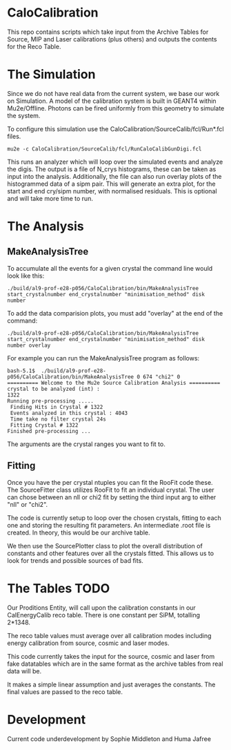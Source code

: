 # CaloCalibration
This repo contains scripts which take input from the Archive Tables for Source, MIP and Laser calibrations (plus others) and outputs the contents for the Reco Table.

# The Simulation

Since we do not have real data from the current system, we base our work on Simulation. A model of the calibration system is built in GEANT4 within Mu2e/Offline. Photons can be fired uniformly from this geometry to simulate the system.

To configure this simulation use the CaloCalibration/SourceCalib/fcl/Run*.fcl files.

```
mu2e -c CaloCalibration/SourceCalib/fcl/RunCaloCalibGunDigi.fcl
```

This runs an analyzer which will loop over the simulated events and analyze the digis. The output is a file of N_crys histograms, these can be taken as input into the analysis. Additionally, the file can also run overlay plots of the histogrammed data of a sipm pair. This will generate an extra plot, for the start and end cry/sipm number, with normalised residuals. This is optional and will take more time to run.

# The Analysis

## MakeAnalysisTree

To accumulate all the events for a given crystal the command line would look like this:
```
./build/al9-prof-e28-p056/CaloCalibration/bin/MakeAnalysisTree start_crystalnumber end_crystalnumber "minimisation_method" disk number
```
To add the data comparision plots, you must add  "overlay" at the end of the command:
```
./build/al9-prof-e28-p056/CaloCalibration/bin/MakeAnalysisTree start_crystalnumber end_crystalnumber "minimisation_method" disk number overlay
```
For example you can run the MakeAnalysisTree program as follows:
```
bash-5.1$  ./build/al9-prof-e28-p056/CaloCalibration/bin/MakeAnalysisTree 0 674 "chi2" 0
========== Welcome to the Mu2e Source Calibration Analysis ==========
crystal to be analyzed (int) : 
1322
Running pre-processing .....
 Finding Hits in Crystal # 1322
 Events analyzed in this crystal : 4043
 Time take no filter crystal 24s
 Fitting Crystal # 1322
Finished pre-processing ...

```
The arguments are the crystal ranges you want to fit to.

## Fitting

Once you have the per crystal ntuples you can fit the RooFit code these. The SourceFitter class utilizes RooFit to fit an individual crystal. The user can chose between an nll or chi2 fit by setting the  third input arg to either "nll" or "chi2".

The code is currently setup to loop over the chosen crystals, fitting to each one and storing the resulting fit parameters. An intermediate .root file is created. In theory, this would be our archive table.

We then use the SourcePlotter class to plot the overall distribution of constants and other features over all the crystals fitted. This allows us to look for trends and possible sources of bad fits.

# The Tables TODO

Our Proditions Entity, <NAME> will call upon the calibration constants in our CalEnergyCalib reco table. There is one constant per SiPM, totalling 2*1348.

The reco table values must average over all calibration modes including energy calibration from source, cosmic and laser modes.

This code currently takes the input for the source, cosmic and laser from fake datatables which are in the same format as the archive tables from real data will be.

It makes a simple linear assumption and just averages the constants. The final values are passed to the reco table.

# Development
Current code underdevelopment by Sophie Middleton and Huma Jafree

